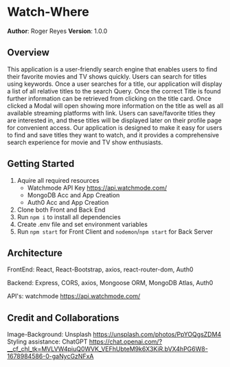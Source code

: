# Watch-Where

**Author**: Roger Reyes
**Version**: 1.0.0 

## Overview
This application is a user-friendly search engine that enables users to find their favorite movies and TV shows quickly. Users can search for titles using keywords. Once a user searches for a title, our application will display a list of all relative titles to the search Query. Once the correct Title is found further information can be retrieved from clicking on the title card. Once clicked a Modal will open showing more information on the title as well as all available streaming platforms with link. Users can save/favorite titles they are interested in, and these titles will be displayed later on their profile page for convenient access. Our application is designed to make it easy for users to find and save titles they want to watch, and it provides a comprehensive search experience for movie and TV show enthusiasts.

## Getting Started
1. Aquire all required resources
    - Watchmode API Key https://api.watchmode.com/
    - MongoDB Acc and App Creation
    - Auth0 Acc and App Creation
2. Clone both Front and Back End
3. Run `npm i` to install all dependencies
4. Create .env file and set environment variables
5. Run `npm start` for Front Client and `nodemon`/`npm start` for Back Server

## Architecture
FrontEnd: React, React-Bootstrap, axios, react-router-dom, Auth0

Backend: Express, CORS, axios, Mongoose ORM, MongoDB Atlas, Auth0

API's: watchmode https://api.watchmode.com/

## Credit and Collaborations
Image-Background: Unsplash https://unsplash.com/photos/PpYOQgsZDM4  
Styling assistance: ChatGPT https://chat.openai.com/?__cf_chl_tk=MVLVW4piuQ0WVK_VEFhUbteM9k6X3KiR.bVX4hPG6W8-1678984586-0-gaNycGzNFxA 